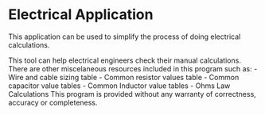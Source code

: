 # Electrical Application
This application can be used to simplify the process of doing electrical calculations.

This tool can help electrical engineers check their manual calculations. 
There are other miscelaneous resources included in this program such as:
    - Wire and cable sizing table
    - Common resistor values table
    - Common capacitor value tables
    - Common Inductor value tables
    - Ohms Law Calculations
This program is provided without any warranty of correctness, accuracy or completeness. 